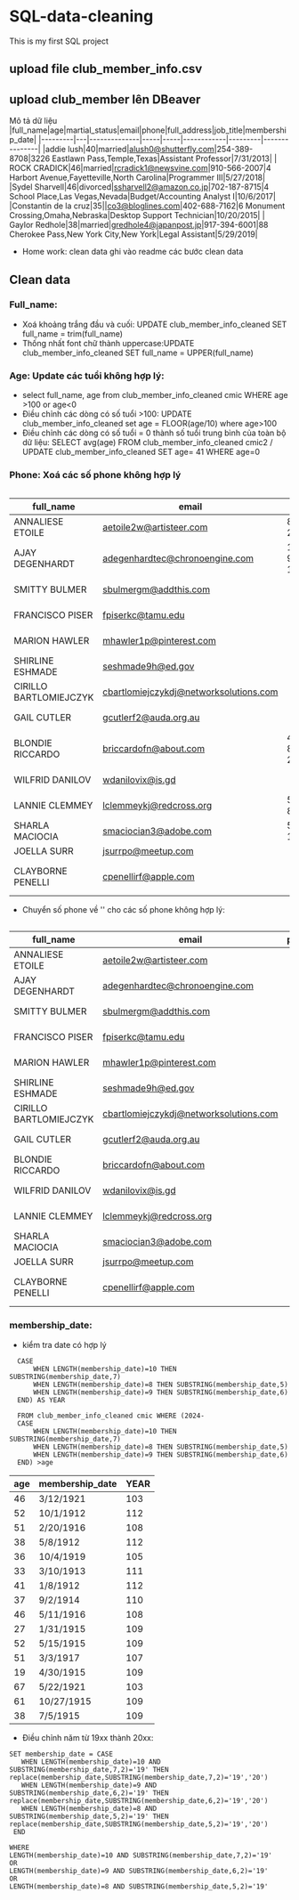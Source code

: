 # SQL-data-cleaning
This is my first SQL project 
## upload file club_member_info.csv
## upload club_member lên DBeaver

Mô tả dữ liệu
|full_name|age|martial_status|email|phone|full_address|job_title|membership_date|
|---------|---|--------------|-----|-----|------------|---------|---------------|
|addie lush|40|married|alush0@shutterfly.com|254-389-8708|3226 Eastlawn Pass,Temple,Texas|Assistant Professor|7/31/2013|
|      ROCK CRADICK|46|married|rcradick1@newsvine.com|910-566-2007|4 Harbort Avenue,Fayetteville,North Carolina|Programmer III|5/27/2018|
|Sydel Sharvell|46|divorced|ssharvell2@amazon.co.jp|702-187-8715|4 School Place,Las Vegas,Nevada|Budget/Accounting Analyst I|10/6/2017|
|Constantin de la cruz|35||co3@bloglines.com|402-688-7162|6 Monument Crossing,Omaha,Nebraska|Desktop Support Technician|10/20/2015|
|  Gaylor Redhole|38|married|gredhole4@japanpost.jp|917-394-6001|88 Cherokee Pass,New York City,New York|Legal Assistant|5/29/2019|

- Home work: clean data ghi vào readme các bước clean data
## Clean data
### Full_name:
- Xoá khoảng trắng đầu và cuối: UPDATE club_member_info_cleaned SET full_name = trim(full_name)
- Thống nhất font chữ thành uppercase:UPDATE club_member_info_cleaned SET full_name = UPPER(full_name)


### Age: Update các tuổi không hợp lý:
- select full_name, age from club_member_info_cleaned cmic WHERE age >100 or age<0
- Điều chỉnh các dòng có số tuổi >100: UPDATE club_member_info_cleaned set age = FLOOR(age/10) where age>100
- Điều chỉnh các dòng có số tuổi = 0 thành số tuổi trung bình của toàn bộ dữ liệu: SELECT avg(age) FROM club_member_info_cleaned cmic2 / UPDATE club_member_info_cleaned SET age= 41 WHERE age=0

### Phone: Xoá các số phone không hợp lý
``` SELECT full_name, email, phone, full_address  FROM club_member_info_cleaned cmic WHERE LENGTH(phone) <12
```
  
|full_name|email|phone|full_address|
|---------|-----|-----|------------|
|ANNALIESE ETOILE|aetoile2w@artisteer.com|814-2985|43 Nova Circle,Garden Grove,California|
|AJAY DEGENHARDT|adegenhardtec@chronoengine.com|14-900-1376|45479 Mayer Street,Newport Beach,California|
|SMITTY BULMER|sbulmergm@addthis.com||23370 Forest Dale Street,Pittsburgh,Pennsylvania|
|FRANCISCO PISER|fpiserkc@tamu.edu||0 Northport Center,Alexandria,Virginia|
|MARION HAWLER|mhawler1p@pinterest.com||60701 Crest Line Drive,Fresno,California|
|SHIRLINE ESHMADE|seshmade9h@ed.gov||331 Bellgrove Hill,Richmond,Virginia|
|CIRILLO BARTLOMIEJCZYK|cbartlomiejczykdj@networksolutions.com||4426 Rigney Alley,Henderson,Nevada|
|GAIL CUTLER|gcutlerf2@auda.org.au||242 Homewood Junction,Pittsburgh,Pennsylvania|
|BLONDIE RICCARDO|briccardofn@about.com|43-892-2116|19 Mayer Drive,Chattanooga,Tennessee|
|WILFRID DANILOV|wdanilovix@is.gd||5208 Tennyson Road,Dallas,Texas|
|LANNIE CLEMMEY|lclemmeykj@redcross.org|575-8072|572 Golf Junction,Mountain View,California|
|SHARLA MACIOCIA|smaciocian3@adobe.com|559-115310|141 Badeau Plaza,Fresno,California|
|JOELLA SURR|jsurrpo@meetup.com||775 Boyd Avenue,Houston,Texas|
|CLAYBORNE PENELLI|cpenellirf@apple.com||01412 Dunning Place,Washington,District of Columbia|

- Chuyển số phone về '' cho các số phone không hợp lý:
  ``` UPDATE club_member_info_cleaned SET phone='' WHERE LENGTH (phone)<12
  ```
  
|full_name|email|phone|full_address|
|---------|-----|-----|------------|
|ANNALIESE ETOILE|aetoile2w@artisteer.com||43 Nova Circle,Garden Grove,California|
|AJAY DEGENHARDT|adegenhardtec@chronoengine.com||45479 Mayer Street,Newport Beach,California|
|SMITTY BULMER|sbulmergm@addthis.com||23370 Forest Dale Street,Pittsburgh,Pennsylvania|
|FRANCISCO PISER|fpiserkc@tamu.edu||0 Northport Center,Alexandria,Virginia|
|MARION HAWLER|mhawler1p@pinterest.com||60701 Crest Line Drive,Fresno,California|
|SHIRLINE ESHMADE|seshmade9h@ed.gov||331 Bellgrove Hill,Richmond,Virginia|
|CIRILLO BARTLOMIEJCZYK|cbartlomiejczykdj@networksolutions.com||4426 Rigney Alley,Henderson,Nevada|
|GAIL CUTLER|gcutlerf2@auda.org.au||242 Homewood Junction,Pittsburgh,Pennsylvania|
|BLONDIE RICCARDO|briccardofn@about.com||19 Mayer Drive,Chattanooga,Tennessee|
|WILFRID DANILOV|wdanilovix@is.gd||5208 Tennyson Road,Dallas,Texas|
|LANNIE CLEMMEY|lclemmeykj@redcross.org||572 Golf Junction,Mountain View,California|
|SHARLA MACIOCIA|smaciocian3@adobe.com||141 Badeau Plaza,Fresno,California|
|JOELLA SURR|jsurrpo@meetup.com||775 Boyd Avenue,Houston,Texas|
|CLAYBORNE PENELLI|cpenellirf@apple.com||01412 Dunning Place,Washington,District of Columbia|

### membership_date:
- kiểm tra date có hợp lý
```SELECT age, membership_date, (2024-
  CASE 
  	  WHEN LENGTH(membership_date)=10 THEN SUBSTRING(membership_date,7)
	  WHEN LENGTH(membership_date)=8 THEN SUBSTRING(membership_date,5)
	  WHEN LENGTH(membership_date)=9 THEN SUBSTRING(membership_date,6)
  END) AS YEAR

  FROM club_member_info_cleaned cmic WHERE (2024-
  CASE 
	  WHEN LENGTH(membership_date)=10 THEN SUBSTRING(membership_date,7)
	  WHEN LENGTH(membership_date)=8 THEN SUBSTRING(membership_date,5)
	  WHEN LENGTH(membership_date)=9 THEN SUBSTRING(membership_date,6)
  END) >age
```
|age|membership_date|YEAR|
|---|---------------|----|
|46|3/12/1921|103|
|52|10/1/1912|112|
|51|2/20/1916|108|
|38|5/8/1912|112|
|36|10/4/1919|105|
|33|3/10/1913|111|
|41|1/8/1912|112|
|37|9/2/1914|110|
|46|5/11/1916|108|
|27|1/31/1915|109|
|52|5/15/1915|109|
|51|3/3/1917|107|
|19|4/30/1915|109|
|67|5/22/1921|103|
|61|10/27/1915|109|
|38|7/5/1915|109|

- Điều chỉnh năm từ 19xx thành 20xx:

```UPDATE club_member_info_cleaned 
SET membership_date = CASE
   WHEN LENGTH(membership_date)=10 AND SUBSTRING(membership_date,7,2)='19' THEN replace(membership_date,SUBSTRING(membership_date,7,2)='19','20')
   WHEN LENGTH(membership_date)=9 AND SUBSTRING(membership_date,6,2)='19' THEN replace(membership_date,SUBSTRING(membership_date,6,2)='19','20')
   WHEN LENGTH(membership_date)=8 AND SUBSTRING(membership_date,5,2)='19' THEN replace(membership_date,SUBSTRING(membership_date,5,2)='19','20')
 END

WHERE
LENGTH(membership_date)=10 AND SUBSTRING(membership_date,7,2)='19'
OR 
LENGTH(membership_date)=9 AND SUBSTRING(membership_date,6,2)='19'
OR 
LENGTH(membership_date)=8 AND SUBSTRING(membership_date,5,2)='19'
```
